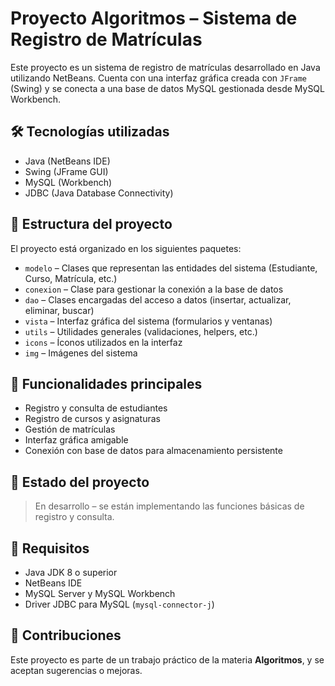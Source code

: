 # Proyecto Algoritmos – Sistema de Registro de Matrículas

Este proyecto es un sistema de registro de matrículas desarrollado en Java utilizando NetBeans. Cuenta con una interfaz gráfica creada con `JFrame` (Swing) y se conecta a una base de datos MySQL gestionada desde MySQL Workbench.

## 🛠 Tecnologías utilizadas

- Java (NetBeans IDE)
- Swing (JFrame GUI)
- MySQL (Workbench)
- JDBC (Java Database Connectivity)

## 📂 Estructura del proyecto

El proyecto está organizado en los siguientes paquetes:

- `modelo` – Clases que representan las entidades del sistema (Estudiante, Curso, Matrícula, etc.)
- `conexion` – Clase para gestionar la conexión a la base de datos
- `dao` – Clases encargadas del acceso a datos (insertar, actualizar, eliminar, buscar)
- `vista` – Interfaz gráfica del sistema (formularios y ventanas)
- `utils` – Utilidades generales (validaciones, helpers, etc.)
- `icons` – Íconos utilizados en la interfaz
- `img` – Imágenes del sistema

## 🎯 Funcionalidades principales

- Registro y consulta de estudiantes
- Registro de cursos y asignaturas
- Gestión de matrículas
- Interfaz gráfica amigable
- Conexión con base de datos para almacenamiento persistente

## 🚀 Estado del proyecto

> En desarrollo – se están implementando las funciones básicas de registro y consulta.

## 📌 Requisitos

- Java JDK 8 o superior
- NetBeans IDE
- MySQL Server y MySQL Workbench
- Driver JDBC para MySQL (`mysql-connector-j`)

## 🤝 Contribuciones

Este proyecto es parte de un trabajo práctico de la materia **Algoritmos**, y se aceptan sugerencias o mejoras.


